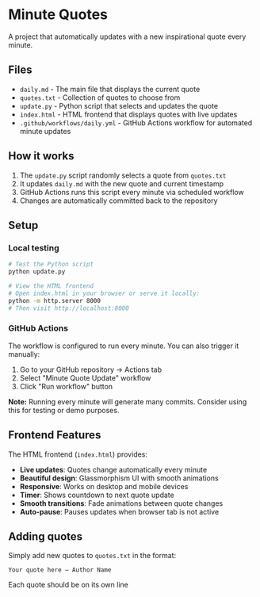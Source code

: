 # Minute Quotes

A project that automatically updates with a new inspirational quote every minute.

## Files

- `daily.md` - The main file that displays the current quote
- `quotes.txt` - Collection of quotes to choose from
- `update.py` - Python script that selects and updates the quote
- `index.html` - HTML frontend that displays quotes with live updates
- `.github/workflows/daily.yml` - GitHub Actions workflow for automated minute updates

## How it works

1. The `update.py` script randomly selects a quote from `quotes.txt`
2. It updates `daily.md` with the new quote and current timestamp
3. GitHub Actions runs this script every minute via scheduled workflow
4. Changes are automatically committed back to the repository

## Setup

### Local testing
```bash
# Test the Python script
python update.py

# View the HTML frontend
# Open index.html in your browser or serve it locally:
python -m http.server 8000
# Then visit http://localhost:8000
```

### GitHub Actions
The workflow is configured to run every minute. You can also trigger it manually:
1. Go to your GitHub repository → Actions tab
2. Select "Minute Quote Update" workflow
3. Click "Run workflow" button

**Note:** Running every minute will generate many commits. Consider using this for testing or demo purposes.

## Frontend Features

The HTML frontend (`index.html`) provides:
- **Live updates**: Quotes change automatically every minute
- **Beautiful design**: Glassmorphism UI with smooth animations
- **Responsive**: Works on desktop and mobile devices
- **Timer**: Shows countdown to next quote update
- **Smooth transitions**: Fade animations between quote changes
- **Auto-pause**: Pauses updates when browser tab is not active

## Adding quotes

Simply add new quotes to `quotes.txt` in the format:
```
Your quote here — Author Name
```

Each quote should be on its own line
